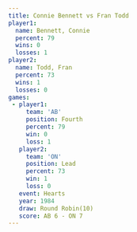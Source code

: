 ```yaml
---
title: Connie Bennett vs Fran Todd
player1:               
  name: Bennett, Connie
  percent: 79          
  wins: 0              
  losses: 1            
player2:               
  name: Todd, Fran     
  percent: 73          
  wins: 1              
  losses: 0            
games:
 - player1:          
     team: 'AB'      
     position: Fourth
     percent: 79     
     win: 0          
     loss: 1         
   player2:        
     team: 'ON'    
     position: Lead
     percent: 73   
     win: 1        
     loss: 0       
   event: Hearts        
   year: 1984           
   draw: Round Robin(10)
   score: AB 6 - ON 7   
---
```

